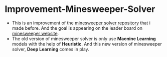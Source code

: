 # Improvement-Minesweeper-Solver

- This is an improvement of the [minesweeper solver repository](https://github.com/nabii-nguyenn213/Minesweeper-Solver) that i made before. And the goal is appearing on the leader board on [minesweeper website](https://minesweeperonline.com). 
- The old version of minesweeper solver is only use **Macnine Learning** models with the help of **Heuristic**. And this new version of minesweeper solver, **Deep Learning** comes in play. 
